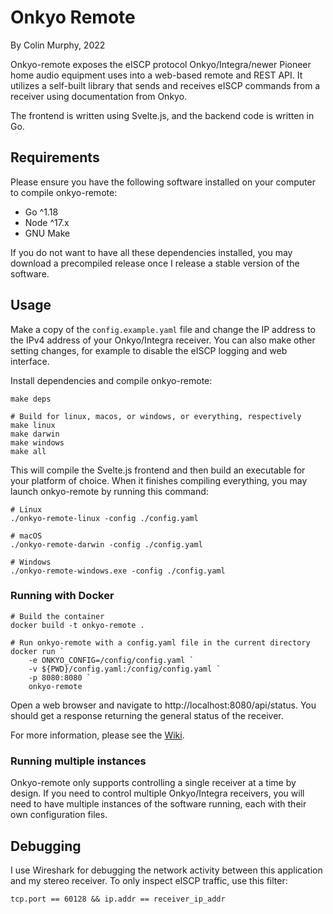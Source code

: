 # Onkyo Remote

By Colin Murphy, 2022

Onkyo-remote exposes the eISCP protocol Onkyo/Integra/newer Pioneer home audio
equipment uses into a web-based remote and REST API. It utilizes a self-built
library that sends and receives eISCP commands from a receiver using
documentation from Onkyo. 

The frontend is written using Svelte.js, and the backend code is written in Go.

## Requirements

Please ensure you have the following software installed on your computer to
compile onkyo-remote:

* Go ^1.18
* Node ^17.x
* GNU Make

If you do not want to have all these dependencies installed, you may download
a precompiled release once I release a stable version of the software.

## Usage

Make a copy of the `config.example.yaml` file and change the IP address to
the IPv4 address of your Onkyo/Integra receiver. You can also make other
setting changes, for example to disable the eISCP logging and web interface. 

Install dependencies and compile onkyo-remote:

    make deps

    # Build for linux, macos, or windows, or everything, respectively
    make linux
    make darwin
    make windows
    make all

This will compile the Svelte.js frontend and then build an executable for your
platform of choice. When it finishes compiling everything, you may launch
onkyo-remote by running this command:

    # Linux
    ./onkyo-remote-linux -config ./config.yaml

    # macOS
    ./onkyo-remote-darwin -config ./config.yaml

    # Windows
    ./onkyo-remote-windows.exe -config ./config.yaml

### Running with Docker

    # Build the container
    docker build -t onkyo-remote .

    # Run onkyo-remote with a config.yaml file in the current directory
    docker run `
        -e ONKYO_CONFIG=/config/config.yaml `
        -v ${PWD}/config.yaml:/config/config.yaml `
        -p 8080:8080 `
        onkyo-remote

Open a web browser and navigate to http://localhost:8080/api/status. You should
get a response returning the general status of the receiver.

For more information, please see the [Wiki][0].

### Running multiple instances

Onkyo-remote only supports controlling a single receiver at a time by design.
If you need to control multiple Onkyo/Integra receivers, you will need to have
multiple instances of the software running, each with their own configuration
files.

## Debugging

I use Wireshark for debugging the network activity between this application
and my stereo receiver. To only inspect eISCP traffic, use this filter:

    tcp.port == 60128 && ip.addr == receiver_ip_addr

[0]: https://github.com/colinmurphy1/onkyo-remote/wiki
